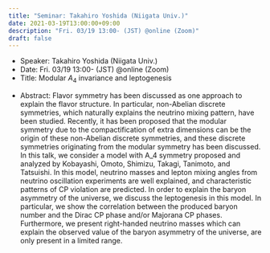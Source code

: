 ```yaml
---
title: "Seminar: Takahiro Yoshida (Niigata Univ.)"
date: 2021-03-19T13:00:00+09:00
description: "Fri. 03/19 13:00- (JST) @online (Zoom)"
draft: false
---
```


- Speaker:
Takahiro Yoshida (Niigata Univ.)
- Date:
Fri. 03/19 13:00- (JST) @online (Zoom)
- Title:
Modular $A_4$ invariance and leptogenesis

<!--more-->

- Abstract:
Flavor symmetry has been discussed as one approach to explain the flavor structure. In particular, non-Abelian discrete symmetries, which naturally explains the neutrino mixing pattern, have been studied. Recently, it has been proposed that the modular symmetry due to the compactification of extra dimensions can be the origin of these non-Abelian discrete symmetries, and these discrete symmetries originating from the modular symmetry has been discussed. In this talk, we consider a model with A_4 symmetry proposed and analyzed by Kobayashi, Omoto, Shimizu, Takagi, Tanimoto, and Tatsuishi. In this model, neutrino masses and lepton mixing angles from neutrino oscillation experiments are well explained, and characteristic patterns of CP violation are predicted. In order to explain the baryon asymmetry of the universe, we discuss the leptogenesis in this model. In particular, we show the correlation between the produced baryon number and the Dirac CP phase and/or Majorana CP phases. Furthermore, we present right-handed neutrino masses which can explain the observed value of the baryon asymmetry of the universe, are only present in a limited range.
